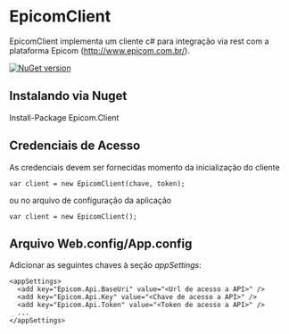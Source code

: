# EpicomClient
EpicomClient implementa um cliente c# para integração via rest com a plataforma Epicom (http://www.epicom.com.br/). 

[![NuGet version](https://badge.fury.io/nu/epicom.client.svg)](https://badge.fury.io/nu/Epicom.Client)

## Instalando via  Nuget

Install-Package Epicom.Client

## Credenciais de Acesso

As credenciais devem ser fornecidas momento da inicialização do cliente
   
    var client = new EpicomClient(chave, token);

ou no arquivo de configuração da aplicação

    var client = new EpicomClient();

## Arquivo Web.config/App.config

Adicionar as seguintes chaves à seção *appSettings*:

    <appSettings>    
      <add key="Epicom.Api.BaseUri" value="<Url de acesso a API>" />
      <add key="Epicom.Api.Key" value="<Chave de acesso a API>" />
      <add key="Epicom.Api.Token" value="<Token de acesso a API>" />
      ...
    </appSettings>

